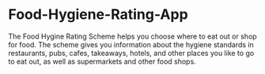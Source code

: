 # Food-Hygiene-Rating-App
The Food Hygine Rating Scheme helps you choose where to eat out or shop for food. The scheme gives you information about the hygiene standards in restaurants, pubs, cafes, takeaways, hotels, and other places you like to go to eat out, as well as supermarkets and other food shops.
